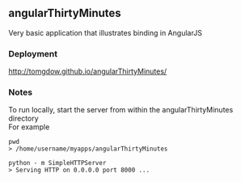 ## angularThirtyMinutes

Very basic application that illustrates binding in AngularJS

### Deployment
http://tomgdow.github.io/angularThirtyMinutes/

### Notes

To run locally, start the server from within the angularThirtyMinutes directory  
For example  

    pwd   
    > /home/username/myapps/angularThirtyMinutes

    python - m SimpleHTTPServer
    > Serving HTTP on 0.0.0.0 port 8000 ...

